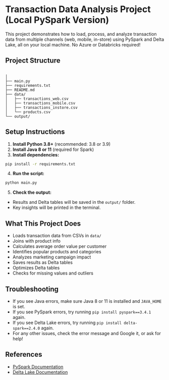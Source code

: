 # Transaction Data Analysis Project (Local PySpark Version)

This project demonstrates how to load, process, and analyze transaction data from multiple channels (web, mobile, in-store) using PySpark and Delta Lake, all on your local machine. No Azure or Databricks required!

## Project Structure

```

│
├── main.py
├── requirements.txt
├── README.md
├── data/
│   ├── transactions_web.csv
│   ├── transactions_mobile.csv
│   ├── transactions_instore.csv
│   └── products.csv
└── output/
```

## Setup Instructions

1. **Install Python 3.8+** (recommended: 3.8 or 3.9)
2. **Install Java 8 or 11** (required for Spark)
3. **Install dependencies:**

```bash
pip install -r requirements.txt
```

4. **Run the script:**

```bash
python main.py
```

5. **Check the output:**
- Results and Delta tables will be saved in the `output/` folder.
- Key insights will be printed in the terminal.

## What This Project Does
- Loads transaction data from CSVs in `data/`
- Joins with product info
- Calculates average order value per customer
- Identifies popular products and categories
- Analyzes marketing campaign impact
- Saves results as Delta tables
- Optimizes Delta tables
- Checks for missing values and outliers

## Troubleshooting
- If you see Java errors, make sure Java 8 or 11 is installed and `JAVA_HOME` is set.
- If you see PySpark errors, try running `pip install pyspark==3.4.1` again.
- If you see Delta Lake errors, try running `pip install delta-spark==2.4.0` again.
- For any other issues, check the error message and Google it, or ask for help!

## References
- [PySpark Documentation](https://spark.apache.org/docs/latest/api/python/)
- [Delta Lake Documentation](https://delta.io/) 

